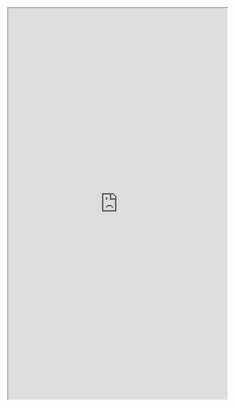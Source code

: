 <iframe src="https://docs.google.com/document/d/1vRyjtzT_12q4PIVukSeOaX8bUD7IQ5G8pWtxw76wIhQ/edit?usp=sharing"style="height: 900px; width: 100%" > <\iframe>